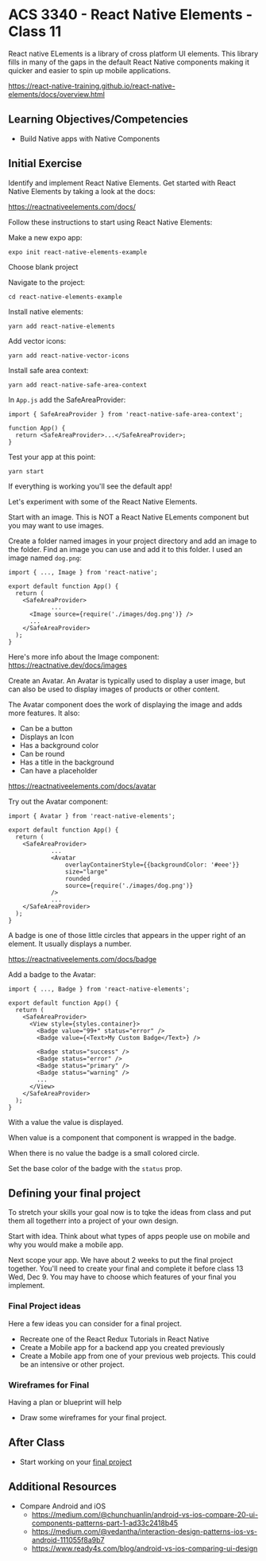 # ACS 3340 - React Native Elements - Class 11

React native ELements is a library of cross platform UI elements. This library fills in many of the gaps in the default React Native components making it quicker and easier to spin up mobile applications.

https://react-native-training.github.io/react-native-elements/docs/overview.html

## Learning Objectives/Competencies

- Build Native apps with Native Components

## Initial Exercise

Identify and implement React Native Elements. Get started with React Native Elements by taking a look at the docs: 

https://reactnativeelements.com/docs/

Follow these instructions to start using React Native Elements:

Make a new expo app:

```
expo init react-native-elements-example
```

Choose blank project

Navigate to the project: 

```
cd react-native-elements-example
```

Install native elements:

```
yarn add react-native-elements
```

Add vector icons: 

```
yarn add react-native-vector-icons
```

Install safe area context:

```
yarn add react-native-safe-area-context
```

In `App.js` add the SafeAreaProvider: 

```JS
import { SafeAreaProvider } from 'react-native-safe-area-context';

function App() {
  return <SafeAreaProvider>...</SafeAreaProvider>;
}
```

Test your app at this point: 

```
yarn start
```

If everything is working you'll see the default app!

Let's experiment with some of the React Native Elements. 

Start with an image. This is NOT a React Native ELements component but you may want to use images. 

Create a folder named images in your project directory and add an image to the folder. Find an image you can use and add it to this folder. I used an image named `dog.png`:

```JS
import { ..., Image } from 'react-native';

export default function App() {
  return (
    <SafeAreaProvider>
			...
      <Image source={require('./images/dog.png')} />
      ...
    </SafeAreaProvider>
  );
}
```

Here's more info about the Image component: https://reactnative.dev/docs/images

Create an Avatar. An Avatar is typically used to display a user image, but can also be used to display images of products or other content. 

The Avatar component does the work of displaying the image and adds more features. It also: 

- Can be a button
- Displays an Icon
- Has a background color
- Can be round
- Has a title in the background
- Can have a placeholder

https://reactnativeelements.com/docs/avatar

Try out the Avatar component:

```JS
import { Avatar } from 'react-native-elements';

export default function App() {
  return (
    <SafeAreaProvider>
			...
			<Avatar
				overlayContainerStyle={{backgroundColor: '#eee'}}
				size="large"
				rounded
				source={require('./images/dog.png')}
			/>
			...
    </SafeAreaProvider>
  );
}
```

A badge is one of those little circles that appears in the upper right of an element. It usually displays a number. 

https://reactnativeelements.com/docs/badge

Add a badge to the Avatar: 

```JS
import { ..., Badge } from 'react-native-elements';

export default function App() {
  return (
    <SafeAreaProvider>
      <View style={styles.container}>
        <Badge value="99+" status="error" />
        <Badge value={<Text>My Custom Badge</Text>} />

        <Badge status="success" />
        <Badge status="error" />
        <Badge status="primary" />
        <Badge status="warning" />
        ...
      </View>
    </SafeAreaProvider>
  );
}
```

With a value the value is displayed. 

When value is a component that component is wrapped in the badge. 

When there is no value the badge is a small colored circle. 

Set the base color of the badge with the `status` prop.

## Defining your final project

To stretch your skills your goal now is to tqke the ideas from class and put them all togetherr into a project of your own design. 

Start with idea. Think about what types of apps people use on mobile and why you would make a mobile app. 

Next scope your app. We have about 2 weeks to put the final project together. You'll need to create your final and complete it before class 13 Wed, Dec 9. You may have to choose which features of your final you implement. 

### Final Project ideas

Here a few ideas you can consider for a final project. 

- Recreate one of the React Redux Tutorials in React Native
- Create a Mobile app for a backend app you created previously
- Create a Mobile app from one of your previous web projects. This could be an intensive or other project.  

### Wireframes for Final

Having a plan or blueprint will help

- Draw some wireframes for your final project.

## After Class

- Start working on your [final project](https://github.com/Make-School-Courses/FEW-2.4-Native-Development-with-JavaScript/blob/master/Assignments/Assignment-final-project.md)

## Additional Resources

- Compare Android and iOS
	- https://medium.com/@chunchuanlin/android-vs-ios-compare-20-ui-components-patterns-part-1-ad33c2418b45
	- https://medium.com/@vedantha/interaction-design-patterns-ios-vs-android-111055f8a9b7
	- https://www.ready4s.com/blog/android-vs-ios-comparing-ui-design
